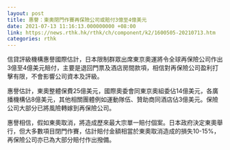 ```yaml
---
layout: post
title: 惠譽：東奧閉門作賽再保險公司或賠付3億至4億美元
date: 2021-07-13 11:16:13.000000000 +08:00
link: https://news.rthk.hk/rthk/ch/component/k2/1600505-20210713.htm
categories: rthk
---
```


信貸評級機構惠譽國際估計，日本限制群眾出席東京奧運將令全球再保險公司作出3億至4億美元賠付，主要是退回門票及酒店房間款項，相信對再保險公司盈利打擊有限，不會影響公司資本及評級。

惠譽估計，東奧整體保費25億美元，國際奧委會同東京奧組委佔14億美元，各廣播機構佔8億美元，其他相關團體例如運動隊伍、贊助商同酒店佔3億美元。保險公司大部分已將風險轉嫁到再保險公司。

惠譽相信，假如東奧取消，將造成歷來最大宗單一賠付個案。日本政府決定東奧舉行，但大多數項目閉門作賽，估計賠付金額相當於東奧取消造成的損失10-15%，再保險公司亦已為大部分賠付作出撥備。
